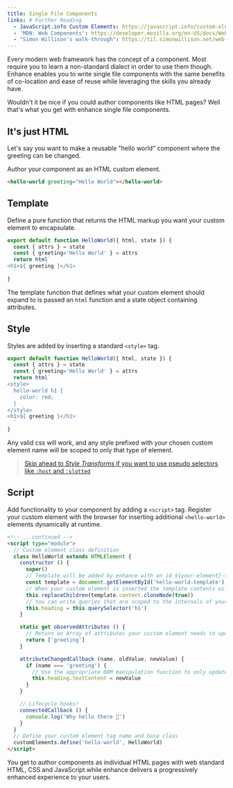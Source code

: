 ```yaml
---
title: Single File Components
links: # Further Reading
  - JavaScript.info Custom Elements: https://javascript.info/custom-elements
  - 'MDN: Web Components': https://developer.mozilla.org/en-US/docs/Web/Web_Components
  - "Simon Willison's walk-through": https://til.simonwillison.net/web-components/understanding-single-file-web-component
---
```


Every modern web framework has the concept of a component. Most require you to learn a non-standard dialect in order to use them though. Enhance enables you to write single file components with the same benefits of co-location and ease of reuse while leveraging the skills you already have.

Wouldn't it be nice if you could author components like HTML pages? Well that's what you get with enhance single file components.

## It's just HTML

Let's say you want to make a reusable "hello world" component where the greeting can be changed.

Author your component as an HTML custom element.
```html
<hello-world greeting="Hello World"></hello-world>
```

## Template

Define a pure function that returns the HTML markup you want your custom element to encapsulate.

```javascript
export default function HelloWorld({ html, state }) {
  const { attrs } = state
  const { greeting='Hello World' } = attrs
  return html`
<h1>${ greeting }</h1>
  `
}

```
The template function that defines what your custom element should expand to is passed an `html` function and a state object containing attributes.

## Style

Styles are added by inserting a standard `<style>` tag.
```javascript
export default function HelloWorld({ html, state }) {
  const { attrs } = state
  const { greeting='Hello World' } = attrs
  return html`
<style>
  hello-world h1 {
    color: red;
  }
</style>
<h1>${ greeting }</h1>
  `
}

```
Any valid css will work, and any style prefixed with your chosen custom element name will be scoped to only that type of element.

> [Skip ahead to *Style Transforms* if you want to use pseudo selectors like `:host` and `:slotted`](/docs/learn/features/css-transforms)


## Script

Add functionality to your component by adding a `<script>` tag.
Register your custom element with the browser for inserting additional `<hello-world>` elements dynamically at runtime.

```html
<!-- ...continued -->
<script type="module">
  // Custom element class definition
  class HelloWorld extends HTMLElement {
    constructor () {
      super()
      // Template will be added by enhance with an id ${your-element}-template
      const template = document.getElementById('hello-world-template')
      // When your custom element is inserted the template contents will be expanded
      this.replaceChildren(template.content.cloneNode(true))
      // You can write queries that are scoped to the internals of your custom element
      this.heading = this.querySelector('h1')
    }

    static get observedAttributes () {
      // Return an Array of attributes your custom element needs to update
      return ['greeting']
    }

    attributeChangedCallback (name, oldValue, newValue) {
      if (name === 'greeting') {
        // Use the appropriate DOM manipulation function to only update what's necessary
        this.heading.textContent = newValue
      }
    }

    // Lifecycle hooks!
    connectedCallback () {
      console.log('Why hello there 👋')
    }
  }
  // Define your custom element tag name and base class
  customElements.define('hello-world', HelloWorld)
</script>
```

You get to author components as individual HTML pages with web standard HTML, CSS and JavaScript while enhance delivers a progressively enhanced experience to your users.

